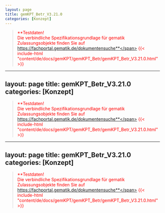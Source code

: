```yaml
---
layout: page
title: gemKPT_Betr_V3.21.0
categories: [Konzept]
---
```

> <span style="color:red">**Testdaten!<br>Die verbindliche Spezifikationsgrundlage für gematik Zulassungsobjekte finden Sie auf https://fachportal.gematik.de/dokumentensuche**</span>
{{< include-html "content/de/docs/gemKPT/gemKPT_Betr/gemKPT_Betr_V3.21.0.html" >}}
---
layout: page
title: gemKPT_Betr_V3.21.0
categories: [Konzept]
---
> <span style="color:red">**Testdaten!<br>Die verbindliche Spezifikationsgrundlage für gematik Zulassungsobjekte finden Sie auf https://fachportal.gematik.de/dokumentensuche**</span>
{{< include-html "content/de/docs/gemKPT/gemKPT_Betr/gemKPT_Betr_V3.21.0.html" >}}
---
layout: page
title: gemKPT_Betr_V3.21.0
categories: [Konzept]
---
> <span style="color:red">**Testdaten!<br>Die verbindliche Spezifikationsgrundlage für gematik Zulassungsobjekte finden Sie auf https://fachportal.gematik.de/dokumentensuche**</span>
{{< include-html "content/de/docs/gemKPT/gemKPT_Betr/gemKPT_Betr_V3.21.0.html" >}}
